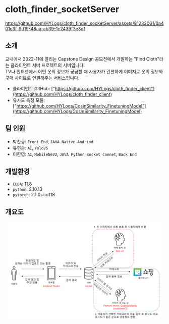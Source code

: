 # cloth_finder_socketServer
https://github.com/HYLogs/cloth_finder_socketServer/assets/81233061/0a401c3f-9d19-48aa-ab39-1c2439f3e3d1
  

## 소개
교내에서 2022-11에 열리는 Capstone Design 공모전에서 개발하는 "Find Cloth"라는 클라이언트 서버 프로젝트의 서버입니다.      
TV나 인터넷에서 어떤 옷의 정보가 궁금할 때 사용자가 간편하게 이미지로 옷의 정보와 구매 사이트로 연결해주는 서비스입니다.   

- 클라이언트 GitHub: ["https://github.com/HYLogs/cloth_finder_client"](https://github.com/HYLogs/cloth_finder_client)
- 유사도 측정 모듈: ["https://github.com/HYLogs/CosinSimilarity_FinetuningModel"](https://github.com/HYLogs/CosinSimilarity_FinetuningModel)

## 팀 인원
- 박찬규: `Front End`, `JAVA Native Andriod`
- 유현승: `AI`, `YoloV5`
- 이한영: `AI`, `MobileNeV2`, `JAVA Python socket Connet`, `Back End`
 
## 개발환경
- `CUDA`: 11.8
- `python`: 3.10.13
- `pytorch`: 2.1.0+cu118   

## 개요도
!["result/개요도.png"](result/개요도.png)